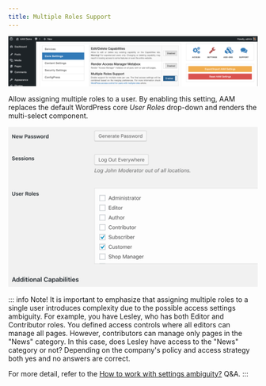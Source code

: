 ```yaml
---
title: Multiple Roles Support
---
```


![Multiple Roles Support](./assets/aam-setting-multirole-support.png)

Allow assigning multiple roles to a user. By enabling this setting, AAM replaces the default WordPress core _User Roles_ drop-down and renders the multi-select component.

![WordPress Multiple Roles](./assets/wordpress-multiple-roles.png)

::: info Note!
It is important to emphasize that assigning multiple roles to a single user introduces complexity due to the possible access settings ambiguity. For example, you have Lesley, who has both Editor and Contributor roles. You defined access controls where all editors can manage all pages. However, contributors can manage only pages in the "News" category. In this case, does Lesley have access to the "News" category or not? Depending on the company's policy and access strategy both yes and no answers are correct.

For more detail, refer to the [How to work with settings ambiguity?](/question/aam/access-controls-ambiguity) Q&A.
:::